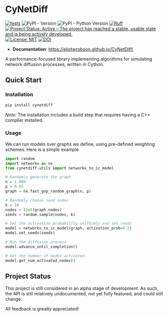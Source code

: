 # CyNetDiff
[![tests](https://github.com/eliotwrobson/CyNetDiff/actions/workflows/tests.yml/badge.svg)](https://github.com/eliotwrobson/CyNetDiff/actions/workflows/tests.yml)
![PyPI - Version](https://img.shields.io/pypi/v/cynetdiff)
![PyPI - Python Version](https://img.shields.io/pypi/pyversions/cynetdiff)
[![Ruff](https://img.shields.io/endpoint?url=https://raw.githubusercontent.com/astral-sh/ruff/main/assets/badge/v2.json)](https://github.com/astral-sh/ruff)
[![Project Status: Active – The project has reached a stable, usable state and is being actively developed.](https://www.repostatus.org/badges/latest/active.svg)](https://www.repostatus.org/#active)
[![License: MIT](https://img.shields.io/badge/License-MIT-yellow.svg)](https://opensource.org/licenses/MIT)
[![DOI](https://zenodo.org/badge/DOI/10.5281/zenodo.10801504.svg)](https://doi.org/10.5281/zenodo.10801504)

- **Documentation**: https://eliotwrobson.github.io/CyNetDiff/

A performance-focused library implementing algorithms for simulating network
diffusion processes, written in Cython.

## Quick Start

### Installation
```sh
pip install cynetdiff
```
*Note:* The installation includes a build step that requires having a C++ complier installed.

### Usage
We can run models over graphs we define, using pre-defined weighting schemes. Here is a simple
example
```python
import random
import networkx as nx
from cynetdiff.utils import networkx_to_ic_model

# Randomly generate the graph
n = 1_000
p = 0.05
graph = nx.fast_gnp_random_graph(n, p)

# Randomly choose seed nodes
k = 10
nodes = list(graph.nodes)
seeds = random.sample(nodes, k)

# Set the activation probability uniformly and set seeds
model = networkx_to_ic_model(graph, activation_prob=0.2)
model.set_seeds(seeds)

# Run the diffusion process
model.advance_until_completion()

# Get the number of nodes activated
model.get_num_activated_nodes()
```

## Project Status

This project is still considered in an alpha stage of development. As such,
the API is still relatively undocumented, not yet fully featured, and
could still change.

All feedback is greatly appreciated!
